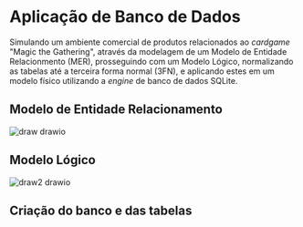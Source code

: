 # Aplicação de Banco de Dados
Simulando um ambiente comercial de produtos relacionados ao _cardgame_ "Magic the Gathering", através da modelagem de um Modelo de Entidade Relacionmento (MER), prosseguindo com um Modelo Lógico, normalizando as tabelas até a terceira forma normal (3FN), e aplicando estes em um modelo físico utilizando a _engine_ de banco de dados SQLite.

## Modelo de Entidade Relacionamento
![draw drawio](https://github.com/ricardovinicius/trabalho-bd/assets/108153768/7c3e095c-7842-4cf9-8827-807d5a8fbd28)

## Modelo Lógico
![draw2 drawio](https://github.com/ricardovinicius/trabalho-bd/assets/108153768/94d5b419-beea-4859-a160-e8bcb46b094c)

## Criação do banco e das tabelas

